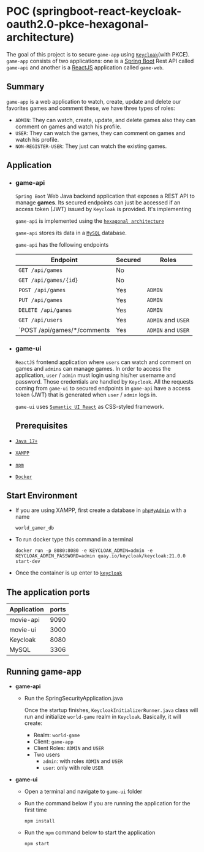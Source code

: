 # POC (springboot-react-keycloak-oauth2.0-pkce-hexagonal-architecture)

The goal of this project is to secure `game-app` using [`Keycloak`](https://www.keycloak.org/)(with PKCE). `game-app` consists of two applications: one is a [Spring Boot](https://docs.spring.io/spring-boot/docs/current/reference/htmlsingle/) Rest API called `game-api` and another is a [ReactJS](https://reactjs.org/) application called `game-web`.

## Summary

`game-app` is a web application to watch, create, update and delete our favorites games and comment these, we have three types of roles:

* `ADMIN`: They can watch, create, update, and delete games also they can comment on games and watch his profile.
* `USER`: They can watch the games, they can comment on games and watch his profile.
* `NON-REGISTER-USER`: They just can watch the existing games.

## Application

- ### game-api

  `Spring Boot` Web Java backend application that exposes a REST API to manage **games**. Its secured endpoints can just be accessed if an access token (JWT) issued by `Keycloak` is provided. It's implementing

  `game-api` is implemented using the [`hexagonal architecture`](https://github.com/thombergs/buckpal) 
  
  `game-api` stores its data in a [`MySQL`](https://www.mysql.com/) database.

  `game-api` has the following endpoints

  | Endpoint                                                          | Secured | Roles                       |
  |-------------------------------------------------------------------|---------|-----------------------------|
  | `GET /api/games`                                                  | No      |                             |
  | `GET /api/games/{id}`                                             | No      |                             |
  | `POST /api/games`                                                 | Yes     | `ADMIN`                     | 
  | `PUT /api/games`                                                  | Yes     | `ADMIN`                     | 
  | `DELETE /api/games`                                               | Yes     | `ADMIN`                     | 
  | `GET /api/users`                                                  | Yes     | `ADMIN` and `USER`          |
  | `POST /api/games/*/comments                                       | Yes     | `ADMIN` and `USER`          |

- ### game-ui

  `ReactJS` frontend application where `users` can watch and comment on games and `admins` can manage games. In order to access the application, `user` / `admin` must login using his/her username and password. Those credentials are handled by `Keycloak`. All the requests coming from `game-ui` to secured endpoints in `game-api` have a access token (JWT) that is generated when `user` / `admin` logs in.
  
  `game-ui` uses [`Semantic UI React`](https://react.semantic-ui.com/) as CSS-styled framework.

  ## Prerequisites

- [`Java 17+`](https://www.oracle.com/java/technologies/downloads/#java17)
- [`XAMPP`](https://www.apachefriends.org/es/download.html)
- [`npm`](https://docs.npmjs.com/downloading-and-installing-node-js-and-npm)
- [`Docker`](https://www.docker.com/)

## Start Environment

- If you are using XAMPP, first create a database in [`phpMyAdmin`](http://localhost/phpmyadmin/) with a name
  ```
  world_gamer_db
  ```

- To run docker type this command in a terminal
  ```
  docker run -p 8080:8080 -e KEYCLOAK_ADMIN=admin -e KEYCLOAK_ADMIN_PASSWORD=admin quay.io/keycloak/keycloak:21.0.0 start-dev
  ```
- Once the container is up enter to [`keycloak`](http://localhost:8080/admin/)


## The application ports

| Application | ports      |
|-------------|----------- |
| movie-api   | 9090       |
| movie-ui    | 3000       |
| Keycloak    | 8080       |
| MySQL       | 3306       |

## Running game-app

- **game-api**

  - Run the SpringSecurityApplication.java

    Once the startup finishes, `KeycloakInitializerRunner.java` class will run and initialize `world-game` realm in `Keycloak`. Basically, it will create:
    - Realm: `world-game`
    - Client: `game-app`
    - Client Roles: `ADMIN` and `USER`
    - Two users
      - `admin`: with roles `ADMIN` and `USER`
      - `user`: only with role `USER`

- **game-ui**

  - Open a terminal and navigate to `game-ui` folder

  - Run the command below if you are running the application for the first time
    ```
    npm install
    ```

  - Run the `npm` command below to start the application
    ```
    npm start
    ```